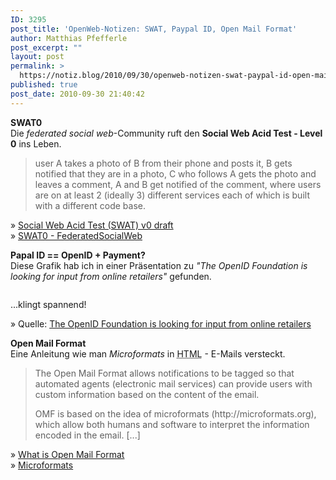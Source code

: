 ```yaml
---
ID: 3295
post_title: 'OpenWeb-Notizen: SWAT, Paypal ID, Open Mail Format'
author: Matthias Pfefferle
post_excerpt: ""
layout: post
permalink: >
  https://notiz.blog/2010/09/30/openweb-notizen-swat-paypal-id-open-mail-format/
published: true
post_date: 2010-09-30 21:40:42
---
```

<!-- wp:paragraph -->
<p><strong>SWAT0</strong><br/> Die <em>federated social web</em>-Community ruft den <strong>Social Web Acid Test - Level 0</strong> ins Leben.</p>
<!-- /wp:paragraph -->

<!-- wp:quote -->
<blockquote class="wp-block-quote">
	<p>user A takes a photo of B from their phone and posts it, B gets notified that they are in a photo, C who follows A gets the photo and leaves a comment, A and B get notified of the comment, where users are on at least 2 (ideally 3) different services each of which is built with a different code base.</p>
</blockquote>
<!-- /wp:quote -->

<!-- wp:paragraph -->
<p>» <a href="http://tantek.com/2010/199/t3/fsws-social-web-acid-test-swat-v0">Social Web Acid Test (SWAT) v0 draft</a><br/> » <a href="http://federatedsocialweb.net/wiki/SWAT0">SWAT0 - FederatedSocialWeb</a></p>
<!-- /wp:paragraph -->

<!-- wp:paragraph -->
<p><strong>Papal ID == OpenID + Payment?</strong><br/> Diese Grafik hab ich in einer Präsentation zu <em>"The OpenID Foundation is looking for input from online retailers"</em> gefunden.</p>
<!-- /wp:paragraph -->

<!-- wp:image {"id":3303,"align":"center"} -->
<figure class="wp-block-image aligncenter"><img src="https://notiz.blog/wp-content/uploads/2010/09/paypalid.jpg" alt="" class="wp-image-3303" /></figure>
<!-- /wp:image -->

<!-- wp:paragraph -->
<p>...klingt spannend!</p>
<!-- /wp:paragraph -->

<!-- wp:paragraph -->
<p>» Quelle: <a href="http://www.slideshare.net/bkkissel/openid-foundation-retail-advisory-committee-overview-5193852">The OpenID Foundation is looking for input from online retailers</a></p>
<!-- /wp:paragraph -->

<!-- wp:paragraph -->
<p><strong>Open Mail Format</strong><br/> Eine Anleitung wie man <em>Microformats</em> in <abbr title="Hypertext Markup Language">HTML</abbr> - E-Mails versteckt.</p>
<!-- /wp:paragraph -->

<!-- wp:quote -->
<blockquote class="wp-block-quote">
	<p>The Open Mail Format allows notifications to be tagged so that automated agents (electronic mail services) can provide users with custom information based on the content of the email.</p>
	<p>OMF is based on the idea of microformats (http://microformats.org), which allow both humans and software to interpret the information encoded in the email. [...]</p>
</blockquote>
<!-- /wp:quote -->

<!-- wp:paragraph -->
<p>» <a href="http://www.openmailformat.org/">What is Open Mail Format</a><br/> » <a href="http://microformats.org/">Microformats</a></p>
<!-- /wp:paragraph -->